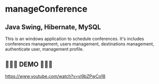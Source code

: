 # manageConference
## Java Swing, Hibernate, MySQL
This is an windows application to schedule conferences. It's includes conferences management, users management, destinations management, authenticate user, management profile.
## 🎥🎥🎥 DEMO 🎥🎥🎥
https://www.youtube.com/watch?v=vi9bZPwCo18
